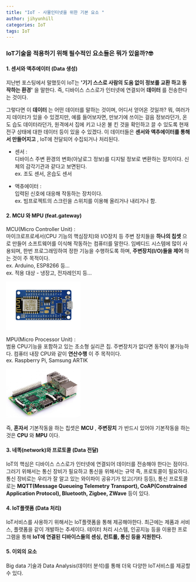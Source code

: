 ```yaml
---
title: "IoT - 사물인터넷을 위한 기본 요소 "
author: jihyunhill
categories: IoT
tags: IoT
---
```

### IoT기술을 적용하기 위해 필수적인 요소들은 뭐가 있을까?🤓   
#### 1. 센서와 액추에이터 (Data 생성)   

 지난번 포스팅에서 말했듯이 IoT는 __'기기 스스로 사람의 도움 없이 정보를 교환 하고 동작하는 환경'__ 을 말한다. 즉, 디바이스 스스로가 인터넷에 연결되어 __데이터__ 를 전송한다는 것이다.   

 그렇다면 이 __데이터__ 는 어떤 데이터를 말하는 것이며, 어디서 얻어온 것일까? 뭐, 여러가지 데이터가 있을 수 있겠지만, 예를 들어보자면, 만보기에 쓰이는 걸음 정보라던가, 온도 습도 데이터라던가, 원격에서 집에 키고 나온 불 킨 것을 확인하고 끌 수 있도록 현재 전구 상태에 대한 데이터 등이 있을 수 있겠다. 이 데이터들은 __센서와 액추에이터를 통해서 만들어지고__ , IoT에 전달되어 수집되거나 처리된다.  

 * 센서 :     
 디바이스 주변 환경의 변화(아날로그 정보)를 디지털 정보로 변환하는 장치이다. 신체의 감각기관과 같다고 보면된다.   
 ex. 조도 센서, 온습도 센서    

 * 액츄에이터 :     
 입력된 신호에 대응해 작동하는 장치이다.    
 ex. 빔프로젝트의 스크린을 스위치를 이용해 올리거나 내리거나 함.

#### 2. MCU 와 MPU (feat.gateway)     
MCU(Micro Controller Unit) :     
마이크로프로세서(CPU 기능의 핵심장치)와 I/O장치 등 주변 장치들을 __하나의 칩셋__ 으로 만들어 소프트웨어를 이식해 작동하는 컴퓨터를 말한다. 임베디드 시스템에 많이 사용되며, 한번 프로그래밍하여 정한 기능을 수행하도록 하며, __주변장치(I/O)들을 제어__ 하는 것이 주 목적이다.     
ex. Arduino, ESP8266 등...    
ex. 적용 대상 - 냉장고, 전자레인지 등...

<img src="/assets/IoT/esp8266.png" width="40%" height="30%" title="esp8266" alt="esp8266">

MPU(Micro Processor Unit) :      
범용 CPU기능을 포함하고 있는 초소형 실리콘 칩. 주변장치가 없다면 동작이 불가능하다. 컴퓨터 내장 CPU와 같이 __연산수행__ 이 주 목적이다.   
ex. Raspberry Pi, Samsung ARTIK       

<img src="/assets/IoT/raspberryPi.jpg" width="40%" height="30%" title="raspberry" alt="raspberry">

즉, __혼자서__ 기본작동을 하는 칩셋은 __MCU__ , __주변장치__ 가 반드시 있어야 기본작동을 하는 것은 __CPU__ 와 __MPU__ 이다.

#### 3. 네똑(network)와 프로토콜 (Data 전달)    
IoT의 핵심은 디바이스 스스로가 인터넷에 연결되어 데이터를 전송해야 한다는 점이다. 그러기 위해서는 통신 장비가 필요하고 통신을 위해서는 규약 즉, 프로토콜이 필요하다. 통신 장비로는 우리가 잘 알고 있는 와이파이 공유기가 있고(기타 등등), 통신 프로토콜로는 __MQTT(Message Queueing Telemetry Transport), CoAP(Constrained Application Protocol), Bluetooth, Zigbee, ZWave__ 등이 있다.


#### 4. IoT플랫폼 (Data 처리)
IoT서비스를 사용하기 위해서는 IoT플랫폼을 통해 제공해야한다. 최근에는 제품과 서비스, 플랫폼을 같이 개발하는 추세이다. 테이터 처리 시스템, 인공지능 등을 이용한 프로그램을 통해 __IoT에 연결된 디바이스들의 센싱, 컨트롤, 통신 등을 지원한다.__      

#### 5. 이외의 요소     
Big data 기술과 Data Analysis(데이터 분석)를 통해 더욱 다양한 IoT서비스를 제공할 수 있다.

